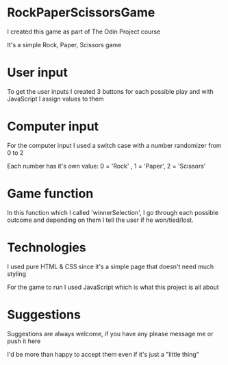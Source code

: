 # RockPaperScissorsGame

I created this game as part of The Odin Project course

It's a simple Rock, Paper, Scissors game

# User input

To get the user inputs I created 3 buttons for each possible play and with JavaScript I assign values to them

# Computer input

For the computer input I used a switch case with a number randomizer from 0 to 2

Each number has it's own value: 0 = 'Rock' , 1 = 'Paper', 2 = 'Scissors'

# Game function

In this function which I called 'winnerSelection', I go through each possible outcome and depending on them I tell the user if he won/tied/lost.

# Technologies

I used pure HTML & CSS since it's a simple page that doesn't need much styling

For the game to run I used JavaScript which is what this project is all about

# Suggestions

Suggestions are always welcome, if you have any please message me or push it here

I'd be more than happy to accept them even if it's just a "little thing"
